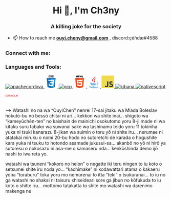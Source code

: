 <h1 align="center">Hi 👋, I'm Ch3ny</h1>
<h3 align="center">A killing joke for the society</h3>

- 📫 How to reach me **ouyi.cheny@gmail.com** ,
                        discord:çéñdæ#4588
<h3 align="left">Connect with me:</h3>
<p align="left">
</p>

<h3 align="left">Languages and Tools:</h3>
<p align="left"> <a href="https://cordova.apache.org/" target="_blank" rel="noreferrer"> <img src="https://www.vectorlogo.zone/logos/apache_cordova/apache_cordova-icon.svg" alt="apachecordova" width="40" height="40"/> </a> <a href="https://www.w3schools.com/css/" target="_blank" rel="noreferrer"> <img src="https://raw.githubusercontent.com/devicons/devicon/master/icons/css3/css3-original-wordmark.svg" alt="css3" width="40" height="40"/> </a> <a href="https://cloud.google.com" target="_blank" rel="noreferrer"> <img src="https://www.vectorlogo.zone/logos/google_cloud/google_cloud-icon.svg" alt="gcp" width="40" height="40"/> </a> <a href="https://www.w3.org/html/" target="_blank" rel="noreferrer"> <img src="https://raw.githubusercontent.com/devicons/devicon/master/icons/html5/html5-original-wordmark.svg" alt="html5" width="40" height="40"/> </a> <a href="https://www.java.com" target="_blank" rel="noreferrer"> <img src="https://raw.githubusercontent.com/devicons/devicon/master/icons/java/java-original.svg" alt="java" width="40" height="40"/> </a> <a href="https://developer.mozilla.org/en-US/docs/Web/JavaScript" target="_blank" rel="noreferrer"> <img src="https://raw.githubusercontent.com/devicons/devicon/master/icons/javascript/javascript-original.svg" alt="javascript" width="40" height="40"/> </a> <a href="https://www.elastic.co/kibana" target="_blank" rel="noreferrer"> <img src="https://www.vectorlogo.zone/logos/elasticco_kibana/elasticco_kibana-icon.svg" alt="kibana" width="40" height="40"/> </a> <a href="https://nativescript.org/" target="_blank" rel="noreferrer"> <img src="https://raw.githubusercontent.com/detain/svg-logos/780f25886640cef088af994181646db2f6b1a3f8/svg/nativescript.svg" alt="nativescript" width="40" height="40"/> </a> <a href="https://www.oracle.com/" target="_blank" rel="noreferrer"> <img src="https://raw.githubusercontent.com/devicons/devicon/master/icons/oracle/oracle-original.svg" alt="oracle" width="40" height="40"/> </a> </p>

-->
Watashi no na wa “OuyiChen” nenrei 17-sai jitaku wa Mlada Boleslav hokutō-bu no bessō chitai ni ari… kekkon wa shite inai… shigoto wa “kameyūchēn-ten” no kaishain de mainichi osokutomo yoru 8-ji made ni wa kitaku suru tabako wa suwanai sake wa tashinamu teido yoru 11 tokiniha yuka ni tsuki kanarazu 8-jikan wa suimin o toru yō ni shite iru… nerumae ni atatakai miruku o nomi 20-bu hodo no sutoretchi de karada o hogushite kara yuka ni tsuku to hotondo asamade jukusui-sa… akanbō no yō ni hirō ya sutoresu o nokosazu ni asa-me o samaseru nda… kenkōshinda demo ijō nashi to iwa reta yo.

watashi wa tsuneni “kokoro no heion” o negatte iki teru ningen to iu koto o setsumei shite iru noda yo… “kachimake” ni kodawattari atama o kakaeru yōna “toraburu” toka yoru mo nemurenai to itta “teki” o tsukuranai… to iu no ga watashi no shakai ni taisuru shiseideari sore ga jibun no kōfukuda to iu koto o shitte iru… mottomo tatakatta to shite mo watashi wa darenimo makenga ne


